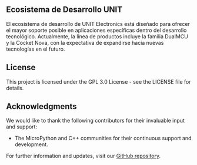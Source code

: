 ##  Ecosistema de Desarrollo UNIT


El ecosistema de desarrollo de UNIT Electronics está diseñado para ofrecer el mayor soporte posible en aplicaciones específicas dentro del desarrollo tecnológico. Actualmente, la línea de productos incluye la familia DualMCU y la Cocket Nova, con la expectativa de expandirse hacia nuevas tecnologías en el futuro. 

## License

This project is licensed under the GPL 3.0 License - see the LICENSE file for details.

## Acknowledgments

We would like to thank the following contributors for their invaluable input and support:
- The MicroPython and C++ communities for their continuous support and development.

For further information and updates, visit our [GitHub repository](https://github.com/UNIT-Electronics/DualMCU_ONE_Getting_Started_MicroPython_-_c-).
